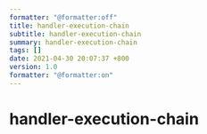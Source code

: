 ```yaml
---
formatter: "@formatter:off"
title: handler-execution-chain 
subtitle: handler-execution-chain 
summary: handler-execution-chain 
tags: [] 
date: 2021-04-30 20:07:37 +800 
version: 1.0
formatter: "@formatter:on"
---
```


# handler-execution-chain